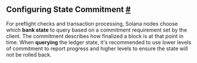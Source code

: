 Configuring State Commitment [#](https://solana.com/docs/rpc#configuring-state-commitment)
------------------------------------------------------------------------------------------

For preflight checks and transaction processing, Solana nodes choose which **bank state** to query based on a commitment requirement set by the client. The commitment describes how finalized a block is at that point in time. When **querying** the ledger state, it's recommended to use lower levels of commitment to report progress and higher levels to ensure the state will not be rolled back.

